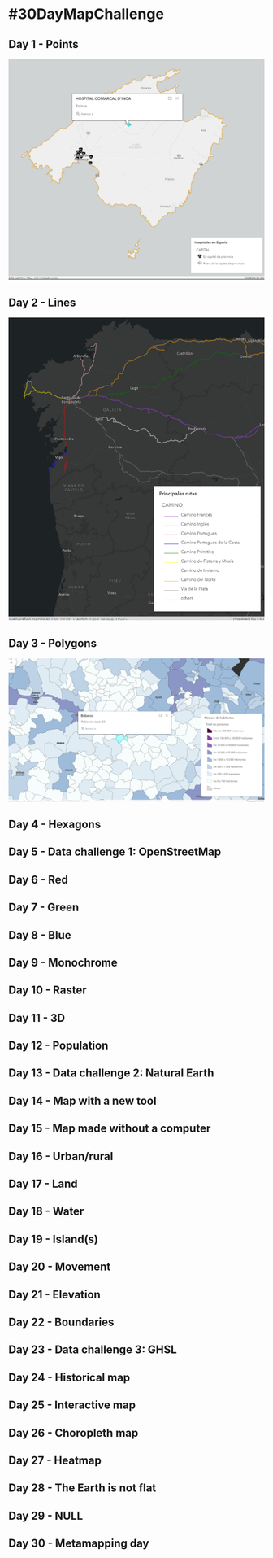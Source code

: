# #30DayMapChallenge
## Day 1 - Points
![Day1](./images/Day1of30MapChallenge.png)

## Day 2 - Lines
![Day2](./images/Day2of30MapChallenge.png)

## Day 3 - Polygons
![Day3](./images/Day3of30MapChallenge.png)

## Day 4 - Hexagons

## Day 5 - Data challenge 1: OpenStreetMap
## Day 6 - Red
## Day 7 - Green
## Day 8 - Blue
## Day 9 - Monochrome
## Day 10 - Raster
## Day 11 - 3D
## Day 12 - Population
## Day 13 - Data challenge 2: Natural Earth
## Day 14 - Map with a new tool
## Day 15 - Map made without a computer
## Day 16 - Urban/rural
## Day 17 - Land
## Day 18 - Water
## Day 19 - Island(s)
## Day 20 - Movement
## Day 21 - Elevation
## Day 22 - Boundaries
## Day 23 - Data challenge 3: GHSL
## Day 24 - Historical map
## Day 25 - Interactive map
## Day 26 - Choropleth map
## Day 27 - Heatmap
## Day 28 - The Earth is not flat
## Day 29 - NULL
## Day 30 - Metamapping day

